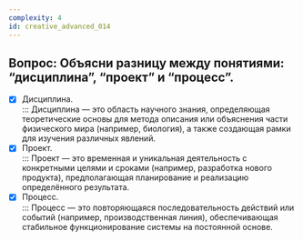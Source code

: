 ```yaml
---
complexity: 4
id: creative_advanced_014
---
```

## Вопрос: Объясни разницу между понятиями: “дисциплина”, “проект” и “процесс”.

- [x] Дисциплина.  
  ::: Дисциплина — это область научного знания, определяющая теоретические основы для метода описания или объяснения части физического мира (например, биология), а также создающая рамки для изучения различных явлений.  
- [x] Проект.  
  ::: Проект — это временная и уникальная деятельность с конкретными целями и сроками (например, разработка нового продукта), предполагающая планирование и реализацию определённого результата.  
- [x] Процесс.  
  ::: Процесс — это повторяющаяся последовательность действий или событий (например, производственная линия), обеспечивающая стабильное функционирование системы на постоянной основе.